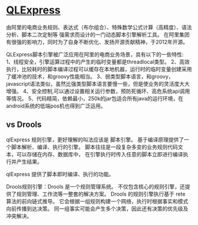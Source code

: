 # [QLExpress](https://github.com/alibaba/QLExpress)

由阿里的电商业务规则、表达式（布尔组合）、特殊数学公式计算（高精度）、语法分析、脚本二次定制等
强需求而设计的一门动态脚本引擎解析工具。 
在阿里集团有很强的影响力，同时为了自身不断优化、发扬开源贡献精神，于2012年开源。

QLExpress脚本引擎被广泛应用在阿里的电商业务场景，具有以下的一些特性:
1、线程安全，引擎运算过程中的产生的临时变量都是threadlocal类型。
2、高效执行，比较耗时的脚本编译过程可以缓存在本地机器，运行时的临时变量创建采用了缓冲池的技术，和groovy性能相当。
3、弱类型脚本语言，和groovy，javascript语法类似，虽然比强类型脚本语言要慢一些，但是使业务的灵活度大大增强。
4、安全控制,可以通过设置相关运行参数，预防死循环、高危系统api调用等情况。
5、代码精简，依赖最小，250k的jar包适合所有java的运行环境，在android系统的低端pos机也得到广泛运用。

## vs Drools

qlExpress 规则引擎，更好理解的叫法应该是 脚本引擎。
基于编译原理提供了一个脚本解析、编译、执行的引擎。
脚本往往是一段复杂多变的业务规则代码文本，可以存储在内存、数据库中，
在引擎执行时传入任意的脚本立即进行编译执行并产生结果。

qlExpress 提供了脚本即时编译、执行的功能。

Drools规则引擎：Drools 是一个规则管理系统。
不仅包含核心的规则引擎，还提供了规则管理、工作流等一整套的解决方案。
Drools 的规则引擎执行基于 rete 算法的前向链式推导。
它会根据一组规则构建一个网络，执行时根据事实和模式向前传播到达决策。
同一组事实可能会产生多个决策，因此还有决策的优先级及冲突解决。

